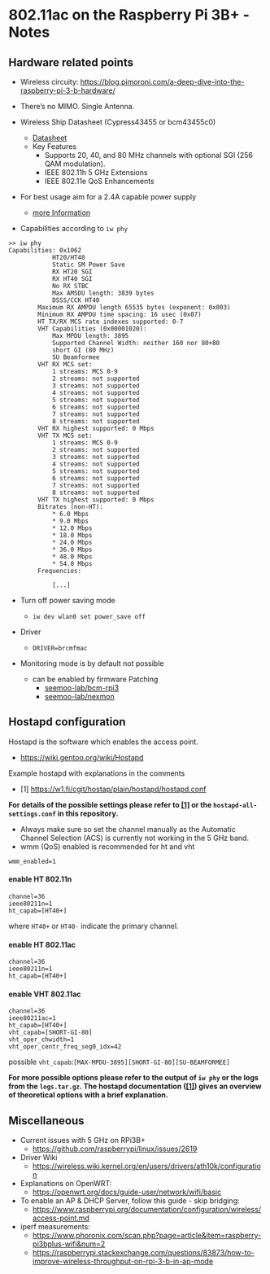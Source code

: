 # 802.11ac on the Raspberry Pi 3B+ - Notes

## Hardware related points

- Wireless circuity:
	https://blog.pimoroni.com/a-deep-dive-into-the-raspberry-pi-3-b-hardware/
- There’s no MIMO. Single Antenna.
- Wireless Ship Datasheet (Cypress43455 or bcm43455c0)
  - [Datasheet](https://www.cypress.com/file/358916/download)
  - Key Features
    - Supports 20, 40, and 80 MHz channels with optional SGI (256 QAM modulation).
    - IEEE 802.11h 5 GHz Extensions
    - IEEE 802.11e QoS Enhancements 
- For best usage aim for a 2.4A capable power supply
  - [more Information](https://www.raspberrypi.org/documentation/hardware/raspberrypi/power/README.md)

- Capabilities according to `iw phy`
```
>> iw phy
Capabilities: 0x1062
			HT20/HT40
			Static SM Power Save
			RX HT20 SGI
			RX HT40 SGI
			No RX STBC
			Max AMSDU length: 3839 bytes
			DSSS/CCK HT40
		Maximum RX AMPDU length 65535 bytes (exponent: 0x003)
		Minimum RX AMPDU time spacing: 16 usec (0x07)
		HT TX/RX MCS rate indexes supported: 0-7
		VHT Capabilities (0x00001020):
			Max MPDU length: 3895
			Supported Channel Width: neither 160 nor 80+80
			short GI (80 MHz)
			SU Beamformee
		VHT RX MCS set:
			1 streams: MCS 0-9
			2 streams: not supported
			3 streams: not supported
			4 streams: not supported
			5 streams: not supported
			6 streams: not supported
			7 streams: not supported
			8 streams: not supported
		VHT RX highest supported: 0 Mbps
		VHT TX MCS set:
			1 streams: MCS 0-9
			2 streams: not supported
			3 streams: not supported
			4 streams: not supported
			5 streams: not supported
			6 streams: not supported
			7 streams: not supported
			8 streams: not supported
		VHT TX highest supported: 0 Mbps
		Bitrates (non-HT):
			* 6.0 Mbps
			* 9.0 Mbps
			* 12.0 Mbps
			* 18.0 Mbps
			* 24.0 Mbps
			* 36.0 Mbps
			* 48.0 Mbps
			* 54.0 Mbps
		Frequencies:

		    [...]

```

- Turn off power saving mode
  - `iw dev wlan0 set power_save off`

- Driver
  - `DRIVER=brcmfmac`

- Monitoring mode is by default not possible
  - can be enabled by firmware Patching
    - [seemoo-lab/bcm-rpi3](https://github.com/seemoo-lab/bcm-rpi3)
    - [seemoo-lab/nexmon](https://github.com/seemoo-lab/nexmon)


## Hostapd configuration

Hostapd is the software which enables the access point.
- https://wiki.gentoo.org/wiki/Hostapd


Example hostapd with explanations in the comments
- [1] https://w1.fi/cgit/hostap/plain/hostapd/hostapd.conf


**For details of the possible settings please refer to [[1]](https://w1.fi/cgit/hostap/plain/hostapd/hostapd.conf) or the `hostapd-all-settings.conf` in this repository.**
- Always make sure so set the channel manually as the Automatic Channel Selection (ACS) is currently not working in the 5 GHz band.
- wmm (QoS) enabled is recommended for ht and vht
```
wmm_enabled=1
```

#### enable HT 802.11n
```
channel=36
ieee80211n=1
ht_capab=[HT40+]
```

where `HT40+` or `HT40-` indicate the primary channel.


#### enable HT 802.11ac
```
channel=36
ieee80211n=1
ht_capab=[HT40+]
```

#### enable VHT 802.11ac
```
channel=36
ieee80211ac=1
ht_capab=[HT40+]
vht_capab=[SHORT-GI-80]
vht_oper_chwidth=1
vht_oper_centr_freq_seg0_idx=42
```
possible `vht_capab`:`[MAX-MPDU-3895][SHORT-GI-80][SU-BEAMFORMEE]`


**For more possible options please refer to the output of `iw phy` or the logs from the `logs.tar.gz`. The hostapd documentation ([[1]](https://w1.fi/cgit/hostap/plain/hostapd/hostapd.conf)) gives an overview of theoretical options with a brief explanation.**


## Miscellaneous

- Current issues with 5 GHz on RPi3B+
  - https://github.com/raspberrypi/linux/issues/2619
- Driver Wiki
  - https://wireless.wiki.kernel.org/en/users/drivers/ath10k/configuration
- Explanations on OpenWRT:
  - https://openwrt.org/docs/guide-user/network/wifi/basic
- To enable an AP & DHCP Server, follow this guide - skip bridging:
  - https://www.raspberrypi.org/documentation/configuration/wireless/access-point.md
- iperf measurements:
  - https://www.phoronix.com/scan.php?page=article&item=raspberry-pi3bplus-wifi&num=2
  - https://raspberrypi.stackexchange.com/questions/83873/how-to-improve-wireless-throughput-on-rpi-3-b-in-ap-mode
